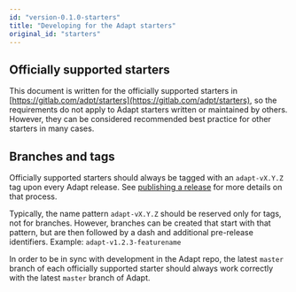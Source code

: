 ```yaml
---
id: "version-0.1.0-starters"
title: "Developing for the Adapt starters"
original_id: "starters"
---
```


<!-- DOCTOC SKIP -->

## Officially supported starters

This document is written for the officially supported starters in [https://gitlab.com/adpt/starters](https://gitlab.com/adpt/starters), so the requirements do not apply to Adapt starters written or maintained by others.
However, they can be considered recommended best practice for other starters in many cases.

## Branches and tags

Officially supported starters should always be tagged with an `adapt-vX.Y.Z` tag upon every Adapt release.
See [publishing a release](release.md) for more details on that process.

Typically, the name pattern `adapt-vX.Y.Z` should be reserved only for tags, not for branches.
However, branches can be created that start with that pattern, but are then followed by a dash and additional pre-release identifiers.
Example: `adapt-v1.2.3-featurename`

In order to be in sync with development in the Adapt repo, the latest `master` branch of each officially supported starter should always work correctly with the latest `master` branch of Adapt.
